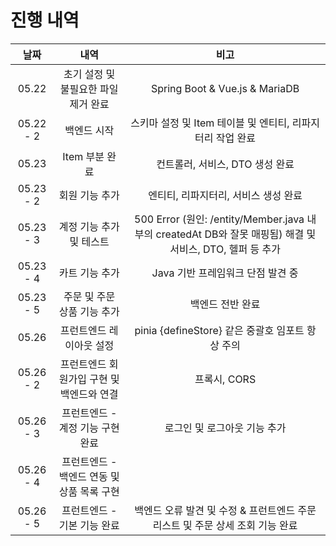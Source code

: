 # 진행 내역
|날짜|내역|비고|
|:-:|:-:|:-:|
|05.22|초기 설정 및 불필요한 파일 제거 완료|Spring Boot & Vue.js & MariaDB|
|05.22 - 2|백엔드 시작|스키마 설정 및 Item 테이블 및 엔티티, 리파지터리 작업 완료|
|05.23|Item 부분 완료|컨트롤러, 서비스, DTO 생성 완료|
|05.23 - 2|회원 기능 추가|엔티티, 리파지터리, 서비스 생성 완료|
|05.23 - 3|계정 기능 추가 및 테스트|500 Error (원인: /entity/Member.java 내부의 createdAt DB와 잘못 매핑됨) 해결 및 서비스, DTO, 헬퍼 등 추가|
|05.23 - 4|카트 기능 추가|Java 기반 프레임워크 단점 발견 중| 
|05.23 - 5|주문 및 주문 상품 기능 추가|백엔드 전반 완료|
|05.26|프런트엔드 레이아웃 설정|pinia {defineStore} 같은 중괄호 임포트 항상 주의|
|05.26 - 2|프런트엔드 회원가입 구현 및 백엔드와 연결|프록시, CORS|
|05.26 - 3|프런트엔드 - 계정 기능 구현 완료|로그인 및 로그아웃 기능 추가|
|05.26 - 4|프런트엔드 - 백엔드 연동 및 상품 목록 구현||
|05.26 - 5|프런트엔드 - 기본 기능 완료|백엔드 오류 발견 및 수정 & 프런트엔드 주문 리스트 및 주문 상세 조회 기능 완료|

